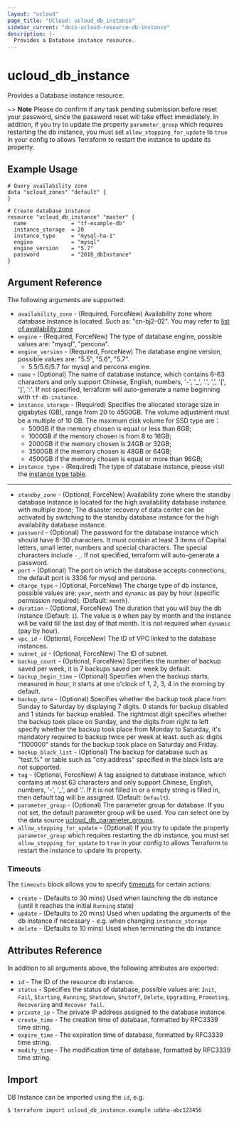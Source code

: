 ```yaml
---
layout: "ucloud"
page_title: "UCloud: ucloud_db_instance"
sidebar_current: "docs-ucloud-resource-db-instance"
description: |-
  Provides a Database instance resource.
---
```


# ucloud_db_instance

Provides a Database instance resource.

~> **Note**  Please do confirm if any task pending submission before reset your password, since the password reset will take effect immediately. In addition, if you try to update the property `parameter_group` which requires restarting the db instance, you must set `allow_stopping_for_update` to `true` in your config to allows Terraform to restart the instance to update its property. 

## Example Usage

```hcl
# Query availability zone
data "ucloud_zones" "default" {
}

# Create database instance
resource "ucloud_db_instance" "master" {
  name              = "tf-example-db"
  instance_storage  = 20
  instance_type     = "mysql-ha-1"
  engine            = "mysql"
  engine_version    = "5.7"
  password          = "2018_dbInstance"
}
```
## Argument Reference

The following arguments are supported:

* `availability_zone` - (Required, ForceNew) Availability zone where database instance is located. Such as: "cn-bj2-02". You may refer to [list of availability zone](https://docs.ucloud.cn/api/summary/regionlist)
* `engine` - (Required, ForceNew) The type of database engine, possible values are: "mysql", "percona".
* `engine_version` - (Required, ForceNew) The database engine version, possible values are: "5.5", "5.6", "5.7".
    - 5.5/5.6/5.7 for mysql and percona engine. 
* `name` - (Optional) The name of database instance, which contains 6-63 characters and only support Chinese, English, numbers, '-', '_', '.', ',', '[', ']', ':'. If not specified, terraform will auto-generate a name beginning with `tf-db-instance`.
* `instance_storage` - (Required) Specifies the allocated storage size in gigabytes (GB), range from 20 to 4500GB. The volume adjustment must be a multiple of 10 GB. The maximum disk volume for SSD type are：
    - 500GB if the memory chosen is equal or less than 6GB;
    - 1000GB if the memory chosen is from 8 to 16GB;
    - 2000GB if the memory chosen is 24GB or 32GB;
    - 3500GB if the memory chosen is 48GB or 64GB;
    - 4500GB if the memory chosen is equal or more than 96GB;
* `instance_type` - (Required) The type of database instance, please visit the [instance type table](https://www.terraform.io/docs/providers/ucloud/appendix/db_instance_type.html).

- - -

* `standby_zone` - (Optional, ForceNew) Availability zone where the standby database instance is located for the high availability database instance with multiple zone; The disaster recovery of data center can be activated by switching to the standby database instance for the high availability database instance.
* `password` - (Optional) The password for the database instance which should have 8-30 characters. It must contain at least 3 items of Capital letters, small letter, numbers and special characters. The special characters include `-_`. If not specified, terraform will auto-generate a password.
* `port` - (Optional) The port on which the database accepts connections, the default port is 3306 for mysql and percona.
* `charge_type` - (Optional, ForceNew) The charge type of db instance, possible values are: `year`, `month` and `dynamic` as pay by hour (specific permission required). (Default: `month`).
* `duration` - (Optional, ForceNew) The duration that you will buy the db instance (Default: `1`). The value is `0` when pay by month and the instance will be vaild till the last day of that month. It is not required when `dynamic` (pay by hour).
* `vpc_id` - (Optional, ForceNew) The ID of VPC linked to the database instances.
* `subnet_id` - (Optional, ForceNew) The ID of subnet.
* `backup_count` - (Optional, ForceNew) Specifies the number of backup saved per week, it is 7 backups saved per week by default.
* `backup_begin_time` - (Optional) Specifies when the backup starts, measured in hour, it starts at one o'clock of 1, 2, 3, 4 in the morning by default.
* `backup_date` - (Optional) Specifies whether the backup took place from Sunday to Saturday by displaying 7 digits. 0 stands for backup disabled and 1 stands for backup enabled. The rightmost digit specifies whether the backup took place on Sunday, and the digits from right to left specify whether the backup took place from Monday to Saturday, it's mandatory required to backup twice per week at least. such as: digits "1100000" stands for the backup took place on Saturday and Friday.
* `backup_black_list` - (Optional) The backup for database such as "test.%" or table such as "city.address" specified in the black lists are not supported.
* `tag` - (Optional, ForceNew) A tag assigned to database instance, which contains at most 63 characters and only support Chinese, English, numbers, '-', '_', and '.'. If it is not filled in or a empty string is filled in, then default tag will be assigned. (Default: `Default`).
* `parameter_group` - (Optional) The parameter group for database. If you not set, the default parameter group will be used. You can select one by the data source [ucloud_db_parameter_groups](https://www.terraform.io/docs/providers/ucloud/d/db_parameter_groups.html).
* `allow_stopping_for_update` - (Optional) If you try to update the property `parameter_group` which requires restarting the db instance, you must set `allow_stopping_for_update` to `true` in your config to allows Terraform to restart the instance to update its property.

### Timeouts

The `timeouts` block allows you to specify [timeouts](https://www.terraform.io/docs/configuration/resources.html#timeouts) for certain actions:

* `create` - (Defaults to 30 mins) Used when launching the db instance (until it reaches the initial `Running` state)
* `update` - (Defaults to 20 mins) Used when updating the arguments of the db instance if necessary  - e.g. when changing `instance_storage`
* `delete` - (Defaults to 10 mins) Used when terminating the db instance

## Attributes Reference

In addition to all arguments above, the following attributes are exported:

* `id` - The ID of the resource db instance.
* `status` - Specifies the status of database, possible values are: `Init`, `Fail`, `Starting`, `Running`, `Shutdown`, `Shutoff`, `Delete`, `Upgrading`, `Promoting`, `Recovering` and `Recover fail`.
* `private_ip` - The private IP address assigned to the database instance.
* `create_time` - The creation time of database, formatted by RFC3339 time string.
* `expire_time` - The expiration time of database, formatted by RFC3339 time string.
* `modify_time` - The modification time of database, formatted by RFC3339 time string.

## Import

DB Instance can be imported using the `id`, e.g.

```
$ terraform import ucloud_db_instance.example udbha-abc123456
```